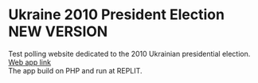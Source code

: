 # Ukraine 2010 President Election NEW VERSION<br>
Test polling website dedicated to the 2010 Ukrainian presidential election.
<br>
[Web app link](https://ukr-election.ruslanways.repl.co/index.html)
<br>
The app build on PHP and run at REPLIT.